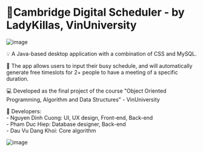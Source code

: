 # :date:Cambridge Digital Scheduler - by LadyKillas, VinUniversity

![image](https://user-images.githubusercontent.com/84661482/119254719-26081900-bbe2-11eb-9ffb-31e31866a999.png)

:bulb: A Java-based desktop application with a combination of CSS and MySQL.    

:toolbox: The app allows users to input their busy schedule, and will automatically generate free timeslots for 2+ people to have a meeting of a specific duration.     
  
:computer: Developed as the final project of the course "Object Oriented Programming, Algorithm and Data Structures" - VinUniversity     

:brain: Developers:    
        - Nguyen Dinh Cuong: UI, UX design, Front-end, Back-end   
        - Pham Duc Hiep: Database designer, Back-end   
        - Dau Vu Dang Khoi: Core algorithm  
    

![image](https://user-images.githubusercontent.com/84661482/119254994-7c298c00-bbe3-11eb-8947-9d148f728f4a.png)


